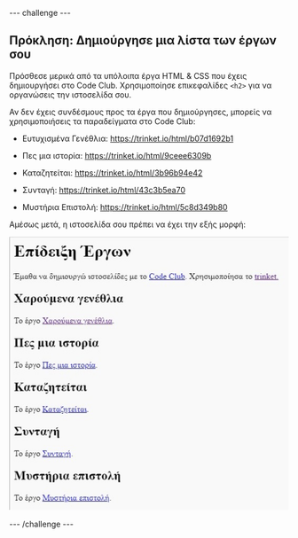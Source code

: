 --- challenge ---

## Πρόκληση: Δημιούργησε μια λίστα των έργων σου

Πρόσθεσε μερικά από τα υπόλοιπα έργα HTML & CSS που έχεις δημιουργήσει στο Code Club. Χρησιμοποίησε επικεφαλίδες `<h2>` για να οργανώσεις την ιστοσελίδα σου.

Αν δεν έχεις συνδέσμους προς τα έργα που δημιούργησες, μπορείς να χρησιμοποιήσεις τα παραδείγματα στο Code Club:

+ Ευτυχισμένα Γενέθλια: <https://trinket.io/html/b07d1692b1>

+ Πες μια ιστορία: <https://trinket.io/html/9ceee6309b>

+ Καταζητείται: <https://trinket.io/html/3b96b94e42>

+ Συνταγή: <https://trinket.io/html/43c3b5ea70>

+ Μυστήρια Επιστολή: <https://trinket.io/html/5c8d349b80>

Αμέσως μετά, η ιστοσελίδα σου πρέπει να έχει την εξής μορφή:

![screenshot](images/showcase-h2-projects.png)

--- /challenge ---